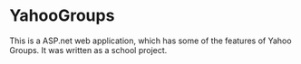 # YahooGroups
This is a ASP.net web application, which has some of the features of Yahoo Groups. It was written as a school project.  
